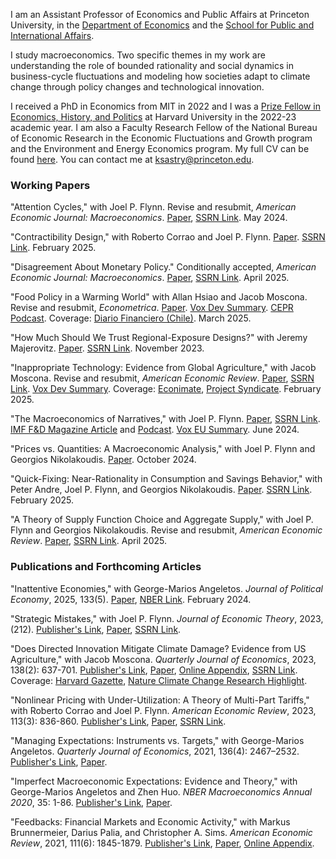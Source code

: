 ﻿---
layout: default
---

I am an Assistant Professor of Economics and Public Affairs at Princeton University, in the [Department of Economics](https://economics.princeton.edu/) and the [School for Public and International Affairs](https://spia.princeton.edu/).

I study macroeconomics. Two specific themes in my work are understanding the role of bounded rationality and social dynamics in business-cycle fluctuations and modeling how societies adapt to climate change through policy changes and technological innovation.

I received a PhD in Economics from MIT in 2022 and I was a [Prize Fellow in Economics, History, and Politics](https://histecon.fas.harvard.edu/ehppf/index.html) at Harvard University in the 2022-23 academic year. I am also a Faculty Research Fellow of the National Bureau of Economic Research in the Economic Fluctuations and Growth program and the Environment and Energy Economics program. My full CV can be found [here](files/kas_cv.pdf). You can contact me at ksastry@princeton.edu.

### Working Papers

"Attention Cycles," with Joel P. Flynn. Revise and resubmit, _American Economic Journal: Macroeconomics_.
[Paper](files/AC.pdf),
[SSRN Link](https://papers.ssrn.com/sol3/papers.cfm?abstract_id=3592107).
May 2024.

"Contractibility Design," with Roberto Corrao and Joel P. Flynn.
[Paper](files/CDesign.pdf).
[SSRN Link](https://papers.ssrn.com/sol3/papers.cfm?abstract_id=4621318).
February 2025.

"Disagreement About Monetary Policy." Conditionally accepted, _American Economic Journal: Macroeconomics_.
[Paper](files/sastry_DAMP_mar2025.pdf),
[SSRN Link](https://papers.ssrn.com/sol3/papers.cfm?abstract_id=3421723).
April 2025.

"Food Policy in a Warming World" with Allan Hsiao and Jacob Moscona. Revise and resubmit, _Econometrica_.
[Paper](files/HMS_foodpolicy.pdf).
[Vox Dev Summary](https://voxdev.org/topic/energy-environment/food-policy-warming-world).
[CEPR Podcast](https://cepr.org/multimedia/food-policy-warming-world).
Coverage: [Diario Financiero (Chile)](https://www.df.cl/economia-y-politica/actualidad/efecto-boomerang-gobiernos-elevan-dano-economico-al-tratar-de-contener).
March 2025.

"How Much Should We Trust Regional-Exposure Designs?" with Jeremy Majerovitz.
[Paper](files/Regional_Exposure_Nov2023.pdf).
[SSRN Link](https://papers.ssrn.com/sol3/papers.cfm?abstract_id=4433676).
November 2023.

"Inappropriate Technology: Evidence from Global Agriculture," with Jacob Moscona. Revise and resubmit, _American Economic Review_.
[Paper](files/IT_Feb2025.pdf),
[SSRN Link](https://papers.ssrn.com/sol3/papers.cfm?abstract_id=3886019).
[Vox Dev Summary](https://voxdev.org/topic/technology-innovation/inappropriate-technology-evidence-global-agriculture).
Coverage:
[Econimate](https://www.youtube.com/watch?v=2MZqeRcecwQ),
[Project Syndicate](https://www.project-syndicate.org/commentary/when-ideas-and-technologies-cause-more-harm-than-good-by-dani-rodrik-2023-02).
February 2025.

"The Macroeconomics of Narratives," with Joel P. Flynn.
[Paper](files/Narratives_June2024.pdf),
[SSRN Link](https://papers.ssrn.com/sol3/papers.cfm?abstract_id=4140751).
[IMF F&D Magazine Article](https://www.imf.org/en/Publications/fandd/issues/2025/03/how-animal-spirits-affect-the-economy-karthik-sastry) and
[Podcast](https://www.imf.org/en/News/Podcasts/All-Podcasts/2025/03/12/karthik-sastry-on-animal-spirits).
[Vox EU Summary](https://cepr.org/voxeu/columns/macroeconomics-narratives).
June 2024.

"Prices vs. Quantities: A Macroeconomic Analysis," with Joel P. Flynn and Georgios Nikolakoudis.
[Paper](files/PvQ_web.pdf).
October 2024.

"Quick-Fixing: Near-Rationality in Consumption and Savings Behavior," with Peter Andre, Joel P. Flynn, and Georgios Nikolakoudis.
[Paper](files/quickfix.pdf).
[SSRN Link](https://papers.ssrn.com/sol3/papers.cfm?abstract_id=4999497).
February 2025.

"A Theory of Supply Function Choice and Aggregate Supply," with Joel P. Flynn and Georgios Nikolakoudis. Revise and resubmit, _American Economic Review_.
[Paper](files/Supply_web_apr25.pdf),
[SSRN Link](https://papers.ssrn.com/sol3/papers.cfm?abstract_id=4490683).
April 2025.

### Publications and Forthcoming Articles

"Inattentive Economies," with George-Marios Angeletos. _Journal of Political Economy_, 2025, 133(5).
[Paper](files/AngeletosSastry_Combined.pdf),
[NBER Link](https://www.nber.org/papers/w26413).
February 2024.

"Strategic Mistakes," with Joel P. Flynn.  _Journal of Economic Theory_, 2023, (212).
[Publisher's Link](https://www.sciencedirect.com/science/article/pii/S002205312300100X),
[Paper](files/SMJune23.pdf), [SSRN Link](https://papers.ssrn.com/sol3/papers.cfm?abstract_id=3663481).

"Does Directed Innovation Mitigate Climate Damage? Evidence from US Agriculture," with Jacob Moscona. _Quarterly Journal of Economics_, 2023, 138(2): 637-701.
[Publisher's Link](https://academic.oup.com/qje/article/138/2/637/6760169),
[Paper](files/MosconaSastry_Main.pdf),
[Online Appendix](files/MosconaSastry_Appendix.pdf),
[SSRN Link](https://papers.ssrn.com/sol3/papers.cfm?abstract_id=3744951).
Coverage:
[Harvard Gazette](https://news.harvard.edu/gazette/story/2022/11/can-tech-save-us-from-worst-of-climate-change-effects-doesnt-look-good/),
[Nature Climate Change Research Highlight](https://www.nature.com/articles/s41558-022-01552-w).

"Nonlinear Pricing with Under-Utilization: A Theory of Multi-Part Tariffs," with Roberto Corrao and Joel P. Flynn.  _American Economic Review_, 2023, 113(3): 836-860.
[Publisher's Link](https://www.aeaweb.org/articles?id=10.1257/aer.20220199),
[Paper](files/NLPU_Nov2022.pdf),
[SSRN Link](https://papers.ssrn.com/sol3/papers.cfm?abstract_id=3817175).

"Managing Expectations: Instruments vs. Targets," with George-Marios Angeletos. _Quarterly Journal of Economics_, 2021, 136(4): 2467–2532.
[Publisher's Link](https://academic.oup.com/qje/article/136/4/2467/6039349),
[Paper](files/pc_sep20.pdf).

"Imperfect Macroeconomic Expectations: Evidence and Theory," with George-Marios Angeletos and Zhen Huo. _NBER Macroeconomics Annual 2020_, 35: 1-86.
[Publisher's Link](https://www.journals.uchicago.edu/doi/full/10.1086/712313),
[Paper](files/ime.pdf).

"Feedbacks: Financial Markets and Economic Activity," with Markus Brunnermeier, Darius Palia, and Christopher A. Sims. _American Economic Review_, 2021, 111(6): 1845-1879.
[Publisher's Link](https://www.aeaweb.org/articles?id=10.1257/aer.20180733),
[Paper](files/bpss_paper.pdf),
[Online Appendix](files/bpss_app.pdf).

